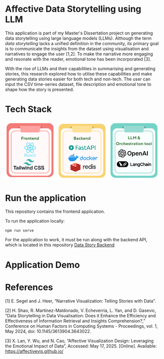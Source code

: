 # Affective Data Storytelling using LLM

This application is part of my Master's Dissertation project on generating data storytelling using large language models (LLMs). Although the term _data storytelling_ lacks a unified definition in the community, its primary goal is to communicate the insights from the dataset using visualisation and narratives to engage the user [1,2]. To make the narrative more engaging and resonate with the reader, emotional tone has been incorporated [3].

With the rise of LLMs and their capabilities in summarising and generating stories, this research explored how to utilise these capabilities and make generating data stories easier for both tech and non-tech. The user can input the CSV time-series dataset, file description and emotional tone to shape how the story is presented.

# Tech Stack

![Tech Stack for this Project](src/assets/tech-stack.png)

# Run the application

This repository contains the frontend application.

To run the application locally:

```
npm run serve
```

For the application to work, it must be run along with the backend API, which is located in this repository [Data Story Backend](https://github.com/ikenichaa/data-story-backend)

# Application Demo

# References

​​[1] E. Segel and J. Heer, “Narrative Visualization: Telling Stories with Data”.

​[2] H. Shao, R. Martinez-Maldonado, V. Echeverria, L. Yan, and D. Gasevic, “Data Storytelling in Data Visualisation: Does it Enhance the Efficiency and Effectiveness of Information Retrieval and Insights Comprehension?,” Conference on Human Factors in Computing Systems - Proceedings, vol. 1, May 2024, doi: 10.1145/3613904.3643022.

​[3] X. Lan, Y. Wu, and N. Cao, “Affective Visualization Design: Leveraging the Emotional Impact of Data”, Accessed: May 17, 2025. [Online]. Available: https://affectivevis.github.io/
